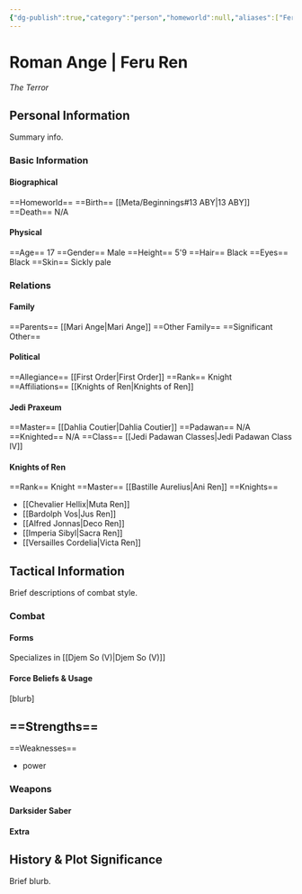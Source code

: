 ```yaml
---
{"dg-publish":true,"category":"person","homeworld":null,"aliases":["Feru Ren"],"tags":["fallenjedi","firstorder","knight","knightsofren","jedipraxeum","jedipadawan","v","forcesensitive"],"permalink":"/roman-ange/","dgHomeLink":false,"dgPassFrontmatter":true}
---
```


# Roman Ange | Feru Ren
<i>The Terror</i>
## Personal Information
Summary info.

### Basic Information

#### Biographical
==Homeworld== 
==Birth== [[Meta/Beginnings#13 ABY|13 ABY]]
==Death== N/A

#### Physical
==Age== 17
==Gender== Male 
==Height== 5'9
==Hair== Black
==Eyes== Black
==Skin== Sickly pale

### Relations

#### Family
==Parents== [[Mari Ange|Mari Ange]] 
==Other Family==
==Significant Other== 

#### Political
==Allegiance== [[First Order|First Order]]
==Rank== Knight
==Affiliations== [[Knights of Ren|Knights of Ren]]

#### Jedi Praxeum
==Master== [[Dahlia Coutier|Dahlia Coutier]]
==Padawan== N/A
==Knighted== N/A
==Class== [[Jedi Padawan Classes|Jedi Padawan Class IV]]

#### Knights of Ren
==Rank== Knight
==Master== [[Bastille Aurelius|Ani Ren]]
==Knights==
- [[Chevalier Hellix|Muta Ren]]
- [[Bardolph Vos|Jus Ren]]
- [[Alfred Jonnas|Deco Ren]]
- [[Imperia Sibyl|Sacra Ren]]
- [[Versailles Cordelia|Victa Ren]]

## Tactical Information
Brief descriptions of combat style.

### Combat

#### Forms
Specializes in [[Djem So (V)|Djem So (V)]] 

#### Force Beliefs & Usage
[blurb]

==Strengths==
- 
==Weaknesses==
- power

### Weapons

#### Darksider Saber


#### Extra


## History & Plot Significance
Brief blurb.
